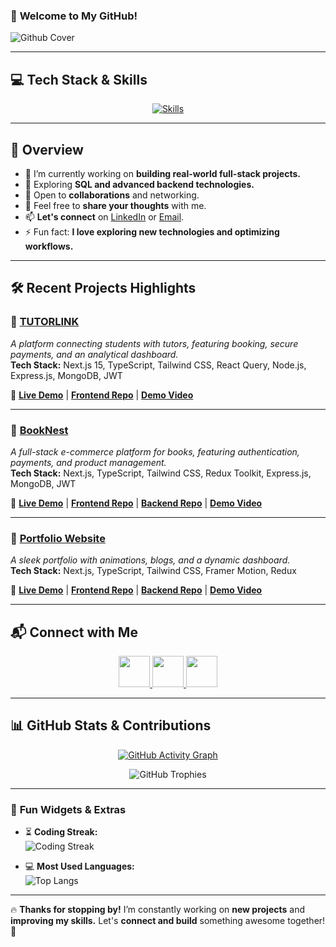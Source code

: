 ### 🚀 **Welcome to My GitHub!**

![Github Cover](./images/CoverGit.gif)

---

## 💻 **Tech Stack & Skills**

<p align="center">
  <a href="#"><img src="https://skillicons.dev/icons?i=html,css,tailwind,js,ts,react,redux,next,nodejs,express,mongodb,postman,figma" alt="Skills" /></a>
</p>

---

## 🚀 **Overview**

- 🔭 I’m currently working on **building real-world full-stack projects.**
- 🌱 Exploring **SQL and advanced backend technologies.**
- 🤝 Open to **collaborations** and networking.
- 💬 Feel free to **share your thoughts** with me.
- 📫 **Let's connect** on [LinkedIn](https://www.linkedin.com/in/md-shakilhossain/) or [Email](mailto:mrshakilhossain@outlook.com).
- ⚡ Fun fact: **I love exploring new technologies and optimizing workflows.**

---

## 🛠️ **Recent Projects Highlights**

### 🚀 [**TUTORLINK**](https://tutor-link-web.vercel.app)

_A platform connecting students with tutors, featuring booking, secure payments, and an analytical dashboard._  
**Tech Stack:** Next.js 15, TypeScript, Tailwind CSS, React Query, Node.js, Express.js, MongoDB, JWT

🔗 **[Live Demo](https://tutor-link-web.vercel.app)** | [**Frontend Repo**](https://github.com/Shakilofficial/tutor-link.git) | [**Demo Video**](https://drive.google.com/file/d/1N5F7j7pJMCdSdqy8DQcU_JiwhSq27-Mf/view)

---

### 🛒 [**BookNest**](https://booknest-blond.vercel.app)

_A full-stack e-commerce platform for books, featuring authentication, payments, and product management._  
**Tech Stack:** Next.js, TypeScript, Tailwind CSS, Redux Toolkit, Express.js, MongoDB, JWT

🔗 **[Live Demo](https://booknest-blond.vercel.app)** | [**Frontend Repo**](https://github.com/Shakilofficial/bookNest-client.git) | [**Backend Repo**](https://github.com/Shakilofficial/bookNest-server.git) | [**Demo Video**](https://drive.google.com/file/d/1GARhg0KL9KvNqonQexFuEd6hXiccUSi0/view)

---

### 🎨 [**Portfolio Website**](https://shakil-tawny.vercel.app)

_A sleek portfolio with animations, blogs, and a dynamic dashboard._  
**Tech Stack:** Next.js, TypeScript, Tailwind CSS, Framer Motion, Redux

🔗 **[Live Demo](https://shakil-tawny.vercel.app)** | [**Frontend Repo**](https://github.com/Shakilofficial/portfolio-client.git) | [**Backend Repo**](https://github.com/Shakilofficial/portfolio-server.git) | [**Demo Video**](https://drive.google.com/file/d/1G0u7BVb99tnnNps1LVl3K8pcsIBx8cnr/view)

---

## 📬 **Connect with Me**

<p align="center">
  <a href="https://www.facebook.com/iamshakilhossain">
    <img height="50" src="https://img.shields.io/badge/Facebook-1877F2?style=for-the-badge&logo=facebook&logoColor=white"/>
  </a>
  <a href="https://www.linkedin.com/in/md-shakilhossain/">
    <img height="50" src="https://img.shields.io/badge/LinkedIn-0077B5?style=for-the-badge&logo=linkedin&logoColor=white"/>
  </a>
  <a href="mailto:mrshakilhossain@outlook.com">
    <img height="50" src="https://img.shields.io/badge/Email-D14836?style=for-the-badge&logo=gmail&logoColor=white"/>
  </a>
</p>

---

## 📊 **GitHub Stats & Contributions**

<p align="center">
  <a href="https://github.com/Shakilofficial">
    <img src="https://github-readme-activity-graph.vercel.app/graph?username=Shakilofficial&theme=algolia" alt="GitHub Activity Graph"/>
  </a>
</p>

<p align="center">
  <img src="https://github-profile-trophy.vercel.app/?username=Shakilofficial&theme=algolia&no-frame=true&margin-w=15" alt="GitHub Trophies" />
</p>

---

### 🎯 **Fun Widgets & Extras**

- ⏳ **Coding Streak:**  
  ![Coding Streak](https://github-readme-streak-stats.herokuapp.com?user=Shakilofficial&theme=algolia&border_radius=5)

- 💻 **Most Used Languages:**  
  ![Top Langs](https://github-readme-stats.vercel.app/api/top-langs/?username=Shakilofficial&layout=compact&theme=algolia)

---

🔥 **Thanks for stopping by!** I’m constantly working on **new projects** and **improving my skills.** Let's **connect and build** something awesome together! 🚀
